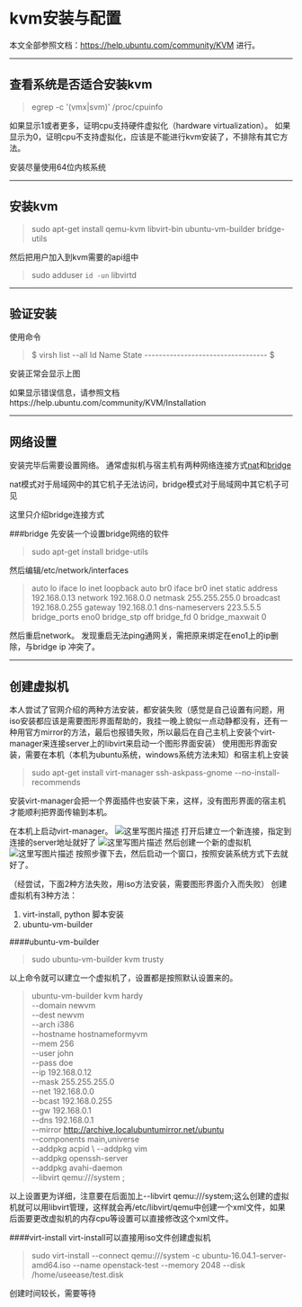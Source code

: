 # kvm安装与配置

本文全部参照文档：https://help.ubuntu.com/community/KVM 进行。

-------------------

## 查看系统是否适合安装kvm

> egrep -c '(vmx|svm)' /proc/cpuinfo

如果显示1或者更多，证明cpu支持硬件虚拟化（hardware virtualization）。
如果显示为0，证明cpu不支持虚拟化，应该是不能进行kvm安装了，不排除有其它方法。

安装尽量使用64位内核系统

------------------------
安装kvm
--------------
> sudo apt-get install qemu-kvm libvirt-bin ubuntu-vm-builder bridge-utils

然后把用户加入到kvm需要的api组中
>sudo adduser `id -un` libvirtd

---------------------
验证安装
--------------
使用命令
>\$ virsh list --all
 Id Name                 State
\----------------------------------
\$

安装正常会显示上图

如果显示错误信息，请参照文档https://help.ubuntu.com/community/KVM/Installation

--------------------
网络设置
---------------
安装完毕后需要设置网络。
通常虚拟机与宿主机有两种网络连接方式[nat](https://help.ubuntu.com/community/KVM/Networking#usermodenetworking)和[bridge](https://help.ubuntu.com/community/KVM/Networking#bridgednetworking)

nat模式对于局域网中的其它机子无法访问，bridge模式对于局域网中其它机子可见

这里只介绍bridge连接方式

###bridge
先安装一个设置bridge网络的软件
>sudo apt-get install bridge-utils

然后编辑/etc/network/interfaces
>auto lo
iface lo inet loopback
auto br0
iface br0 inet static
        address 192.168.0.13
        network 192.168.0.0
        netmask 255.255.255.0
        broadcast 192.168.0.255
        gateway 192.168.0.1
        dns-nameservers 223.5.5.5
        bridge_ports eno0
        bridge_stp off
        bridge_fd 0
        bridge_maxwait 0

然后重启network。
发现重启无法ping通网关，需把原来绑定在eno1上的ip删除，与bridge ip 冲突了。


----------------
创建虚拟机
----------------
本人尝试了官网介绍的两种方法安装，都安装失败（感觉是自己设置有问题，用iso安装都应该是需要图形界面帮助的，我挂一晚上貌似一点动静都没有，还有一种用官方mirror的方法，最后也报错失败，所以最后在自己主机上安装个virt-manager来连接server上的libvirt来启动一个图形界面安装）
使用图形界面安装，需要在本机（本机为ubuntu系统，windows系统方法未知）和宿主机上安装
>sudo apt-get install virt-manager ssh-askpass-gnome --no-install-recommends

安装virt-manager会把一个界面插件也安装下来，这样，没有图形界面的宿主机才能顺利把界面传输到本机。

在本机上启动virt-manager。
![这里写图片描述](http://img.blog.csdn.net/20161118111725584)
打开后建立一个新连接，指定到连接的server地址就好了
![这里写图片描述](http://img.blog.csdn.net/20161118111917290)
然后创建一个新的虚拟机
![这里写图片描述](http://img.blog.csdn.net/20161118112020829)
按照步骤下去，然后启动一个窗口，按照安装系统方式下去就好了。

（经尝试，下面2种方法失败，用iso方法安装，需要图形界面介入而失败）
创建虚拟机有3种方法：
1. virt-install,     python 脚本安装
2. ubuntu-vm-builder


####ubuntu-vm-builder
>sudo ubuntu-vm-builder kvm trusty

以上命令就可以建立一个虚拟机了，设置都是按照默认设置来的。
>ubuntu-vm-builder kvm hardy \
                  --domain newvm \
                  --dest newvm \
                  --arch i386 \
                  --hostname hostnameformyvm \
                  --mem 256 \
                  --user john \
                  --pass doe \
                  --ip 192.168.0.12 \
                  --mask 255.255.255.0 \
                  --net 192.168.0.0 \
                  --bcast 192.168.0.255 \
                  --gw 192.168.0.1 \
                  --dns 192.168.0.1 \
                  --mirror http://archive.localubuntumirror.net/ubuntu \
                  --components main,universe \
                  --addpkg acpid \ 
                  --addpkg vim \
                  --addpkg openssh-server \
                  --addpkg avahi-daemon \
                  --libvirt qemu:///system ;
             
 以上设置更为详细，注意要在后面加上--libvirt qemu:///system;这么创建的虚拟机就可以用libvirt管理，这样就会再/etc/libvirt/qemu中创建一个xml文件，如果后面要更改虚拟机的内存cpu等设置可以直接修改这个xml文件。

####virt-install
virt-install可以直接用iso文件创建虚拟机

>sudo virt-install --connect qemu:///system -c ubuntu-16.04.1-server-amd64.iso --name openstack-test --memory 2048 --disk /home/useease/test.disk

创建时间较长，需要等待

